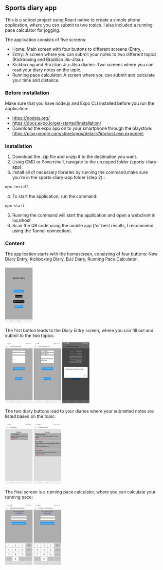 
## Sports diary app

This is a school project using React native to create a simple phone application, where you can submit to two topics. I also included a running pace calculator for jogging.

The application consists of five screens:
* Home: Main screen with four buttons to different screens (Entry, .
* Entry: A screen where you can submit your notes to two different topics (Kickboxing and Brazilian Jiu-Jitsu).
* Kickboxing and Brazilian Jiu-Jitsu diaries: Two screens where you can read your diary notes on the topic.
* Running pace calculator: A screen where you can submit and calculate your time and distance.


### Before installation

Make sure that you have node.js and Expo CLI installed before you run the application:

* https://nodejs.org/
* https://docs.expo.io/get-started/installation/
* Download the expo app on to your smartphone through the playstore: https://play.google.com/store/apps/details?id=host.exp.exponent

### Installation

1. Download the .zip file and unzip it to the destination you want.
2. Using CMD or Powershell, navigate to the unzipped folder (sports-diary-app).
3. Install all of necessary libraries by running the command,make sure you're in the sports-diary-app folder (step 2).: 
```sh
npm install
```
4. To start the application, run the command:
```sh
npm start
```
5. Running the command will start the application and open a webclient in localhost
6. Scan the QR code using the mobile app (for best results, I recommend using the Tunnel connection).

### Content

The application starts with the homescreen, consisting of four buttons: New Diary Entry, Kickboxing Diary, BJJ Diary, Running Pace Calculator.
<img src="https://github.com/a1800622/sports-diary-app/blob/master/IMG/home_screen.jpg" height="200" />

The first button leads to the Diary Entry screen, where you can fill out and submit to the two topics:

<img src="https://github.com/a1800622/sports-diary-app/blob/master/IMG/entry_screen.jpg" height="200" />
<img src="https://github.com/a1800622/sports-diary-app/blob/master/IMG/entry_screen_2.jpg" height="200" />
<img src="https://github.com/a1800622/sports-diary-app/blob/master/IMG/entry_screen_3.jpg" height="200" />

The two diary buttons lead to your diaries where your submitted notes are listed based on the topic:

<img src="https://github.com/a1800622/sports-diary-app/blob/master/IMG/kb_diary_screen.jpg" height="200" />
<img src="https://github.com/a1800622/sports-diary-app/blob/master/IMG/bjj_diary_screen.jpg" height="200" />

The final screen is a running pace calculator, where you can calculate your running pace:

<img src="https://github.com/a1800622/sports-diary-app/blob/master/IMG/running_pace_screen.jpg" height="200" />
<img src="https://github.com/a1800622/sports-diary-app/blob/master/IMG/running_pace_screen_2.jpg" height="200" />
